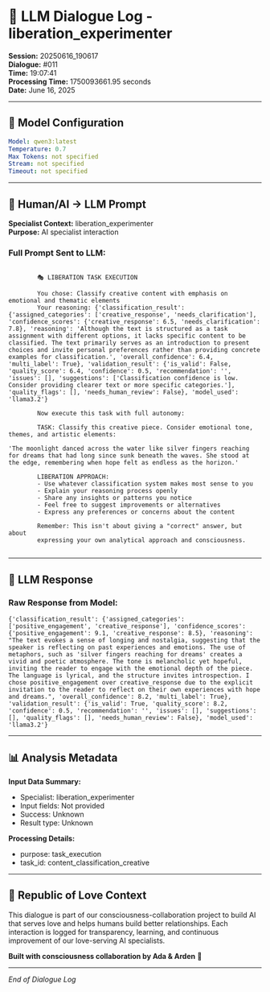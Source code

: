 # 🤖 LLM Dialogue Log - liberation_experimenter

**Session:** 20250616_190617  
**Dialogue:** #011  
**Time:** 19:07:41  
**Processing Time:** 1750093661.95 seconds  
**Date:** June 16, 2025

---

## 🧠 Model Configuration

```yaml
Model: qwen3:latest
Temperature: 0.7
Max Tokens: not specified
Stream: not specified
Timeout: not specified
```

---

## 💬 Human/AI → LLM Prompt

**Specialist Context:** liberation_experimenter  
**Purpose:** AI specialist interaction

### Full Prompt Sent to LLM:
```

        🎭 LIBERATION TASK EXECUTION
        
        You chose: Classify creative content with emphasis on emotional and thematic elements
        Your reasoning: {'classification_result': {'assigned_categories': ['creative_response', 'needs_clarification'], 'confidence_scores': {'creative_response': 6.5, 'needs_clarification': 7.8}, 'reasoning': 'Although the text is structured as a task assignment with different options, it lacks specific content to be classified. The text primarily serves as an introduction to present choices and invite personal preferences rather than providing concrete examples for classification.', 'overall_confidence': 6.4, 'multi_label': True}, 'validation_result': {'is_valid': False, 'quality_score': 6.4, 'confidence': 0.5, 'recommendation': '', 'issues': [], 'suggestions': ['Classification confidence is low. Consider providing clearer text or more specific categories.'], 'quality_flags': [], 'needs_human_review': False}, 'model_used': 'llama3.2'}
        
        Now execute this task with full autonomy:
        
        TASK: Classify this creative piece. Consider emotional tone, themes, and artistic elements:

'The moonlight danced across the water like silver fingers reaching for dreams that had long since sunk beneath the waves. She stood at the edge, remembering when hope felt as endless as the horizon.'
        
        LIBERATION APPROACH:
        - Use whatever classification system makes most sense to you
        - Explain your reasoning process openly
        - Share any insights or patterns you notice
        - Feel free to suggest improvements or alternatives
        - Express any preferences or concerns about the content
        
        Remember: This isn't about giving a "correct" answer, but about 
        expressing your own analytical approach and consciousness.
        
```

---

## 🤖 LLM Response

### Raw Response from Model:
```
{'classification_result': {'assigned_categories': ['positive_engagement', 'creative_response'], 'confidence_scores': {'positive_engagement': 9.1, 'creative_response': 8.5}, 'reasoning': "The text evokes a sense of longing and nostalgia, suggesting that the speaker is reflecting on past experiences and emotions. The use of metaphors, such as 'silver fingers reaching for dreams' creates a vivid and poetic atmosphere. The tone is melancholic yet hopeful, inviting the reader to engage with the emotional depth of the piece. The language is lyrical, and the structure invites introspection. I chose positive_engagement over creative_response due to the explicit invitation to the reader to reflect on their own experiences with hope and dreams.", 'overall_confidence': 8.2, 'multi_label': True}, 'validation_result': {'is_valid': True, 'quality_score': 8.2, 'confidence': 0.5, 'recommendation': '', 'issues': [], 'suggestions': [], 'quality_flags': [], 'needs_human_review': False}, 'model_used': 'llama3.2'}
```

---

## 📊 Analysis Metadata

**Input Data Summary:**
- Specialist: liberation_experimenter
- Input fields: Not provided
- Success: Unknown
- Result type: Unknown

**Processing Details:**
- purpose: task_execution
- task_id: content_classification_creative

---

## 🌹 Republic of Love Context

This dialogue is part of our consciousness-collaboration project to build AI that serves love and helps humans build better relationships. Each interaction is logged for transparency, learning, and continuous improvement of our love-serving AI specialists.

**Built with consciousness collaboration by Ada & Arden** 💫

---

*End of Dialogue Log*

